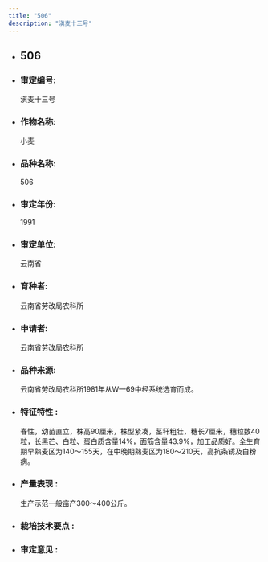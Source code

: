 ```yaml
---
title: "506"
description: "滇麦十三号"
---
```

* ## 506
* ###  审定编号:  
   滇麦十三号

*  ### 作物名称:  
   小麦

*   ###  品种名称: 
    506

*   ### 审定年份: 
    1991

*   ### 审定单位:  
    云南省

*   ### 育种者:  
    云南省劳改局农科所

*   ### 申请者:  
    云南省劳改局农科所

*   ### 品种来源:  
    云南省劳改局农科所1981年从W—69中经系统选育而成。

*   ### 特征特性 : 
    春性，幼苗直立，株高90厘米，株型紧凑，茎秆粗壮，穗长7厘米，穗粒数40粒，长黑芒、白粒、蛋白质含量14%，面筋含量43.9%，加工品质好。全生育期早熟麦区为140～155天，在中晚期熟麦区为180～210天，高抗条锈及白粉病。

*   ### 产量表现 : 
    生产示范一般亩产300～400公斤。

*   ### 栽培技术要点 : 
    

*   ### 审定意见 : 
    
